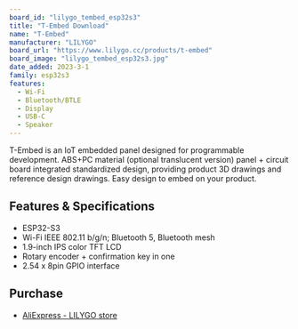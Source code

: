 ```yaml
---
board_id: "lilygo_tembed_esp32s3"
title: "T-Embed Download"
name: "T-Embed"
manufacturer: "LILYGO"
board_url: "https://www.lilygo.cc/products/t-embed"
board_image: "lilygo_tembed_esp32s3.jpg"
date_added: 2023-3-1
family: esp32s3
features:
  - Wi-Fi
  - Bluetooth/BTLE
  - Display
  - USB-C
  - Speaker
---
```


 T-Embed is an IoT embedded panel designed for programmable development. ABS+PC material (optional translucent version) panel + circuit board integrated standardized design, providing product 3D drawings and reference design drawings. Easy design to embed on your product.

## Features & Specifications

* ESP32-S3
* Wi-Fi IEEE 802.11 b/g/n; Bluetooth 5, Bluetooth mesh
* 1.9-inch IPS color TFT LCD
* Rotary encoder + confirmation key in one
* 2.54 x 8pin GPIO interface

## Purchase

* [AliExpress - LILYGO store](https://www.aliexpress.us/item/3256804730566839.html)